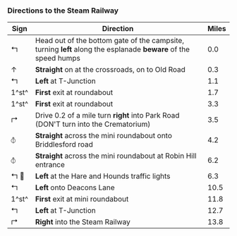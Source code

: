 ### Directions to the Steam Railway

| Sign               | Direction                                                                                                   | Miles |
| ------------------ | ----------------------------------------------------------------------------------------------------------- | ----- |
| &#x21b0;           | Head out of the bottom gate of the campsite, turning **left** along the esplanade **beware** of the speed humps | 0.0   |
| &#x2191;           | **Straight** on at the crossroads, on to Old Road                                                            | 0.3   |
| &#x21b0;           | **Left** at T-Junction                                                                                      | 1.1   |
| 1^st^              | **First** exit at roundabout                                                                                    | 1.7   |
| 1^st^              | **First** exit at roundabout                                                                                    | 3.3   |
| &#x21b1;           | Drive 0.2 of a mile turn **right** into Park Road (DON'T turn into the Crematorium)                               | 3.5   |
| &#x29BD;           | **Straight** across the mini roundabout onto Briddlesford road                                             | 4.2   |
| &#x29BD;           | **Straight** across the mini roundabout at Robin Hill entrance                                              | 6.2   |
| &#x21b0; &#x1F6A6; | **Left** at the Hare and Hounds traffic lights                                                              | 6.3   |
| &#x21b0;           | **Left** onto Deacons Lane                                                                                  | 10.5  |
| 1^st^              | **First** exit at mini roundabout                                                                               | 11.8  |
| &#x21b0;           | **Left** at T-Junction                                                                                      | 12.7  |
| &#x21b1;           | **Right** into the Steam Railway                                                                            | 13.8  |
